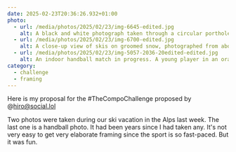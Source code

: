 ```yaml
---
date: 2025-02-23T20:36:26.932+01:00
photo:
  - url: /media/photos/2025/02/23/img-6645-edited.jpg
    alt: A black and white photograph taken through a circular porthole window. Through the window, there's a view of a traditional alpine chalet with a snow-covered roof. The wooden structure has a chimney, and snow-covered mountains are visible in the background. The circular frame of the porthole creates a striking compositional element against the plain wall.
  - url: /media/photos/2025/02/23/img-6700-edited.jpg
    alt: A close-up view of skis on groomed snow, photographed from above. The tips of two black skis are visible against pristine white snow that shows parallel grooming lines. The texture of the packed snow is clearly visible with its characteristic linear patterns created by the grooming machine. The image has a strong geometric quality with the parallel lines of both the ski tracks and grooming marks.
  - url: /media/photos/2025/02/23/img-5057-2036-20edited-edited.jpg
    alt: An indoor handball match in progress. A young player in an orange and black jersey (likely number 2) is handling the ball while being defended by players in blue and black uniforms (one wearing number 17). The scene takes place in an indoor sports hall with typical handball court markings visible on the floor. The image captures the dynamic movement of handball, with the attacking player in mid-motion while controlling the ball.
category:
  - challenge
  - framing
---
```


Here is my proposal for the #TheCompoChallenge proposed by @hiro@social.lol

Two photos were taken during our ski vacation in the Alps last week.
The last one is a handball photo. It had been years since I had taken any. It's not very easy to get very elaborate framing since the sport is so fast-paced. But it was fun.

